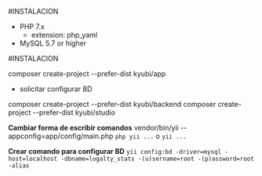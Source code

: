 #INSTALACION
- PHP 7.x
	- extension: php_yaml
- MySQL 5.7 or higher

#INSTALACION

composer create-project --prefer-dist kyubi/app
- solicitar configurar BD

composer create-project --prefer-dist kyubi/backend
composer create-project --prefer-dist kyubi/studio


**Cambiar forma de escribir comandos**
vendor/bin/yii <command> --appconfig=app/config/main.php
`php yii ...` o `yii ...`

**Crear comando para configurar BD**
`yii config:bd -driver=mysql -host=localhost -dbname=logalty_stats -(u)sername=root -(p)assword=root -alias`
